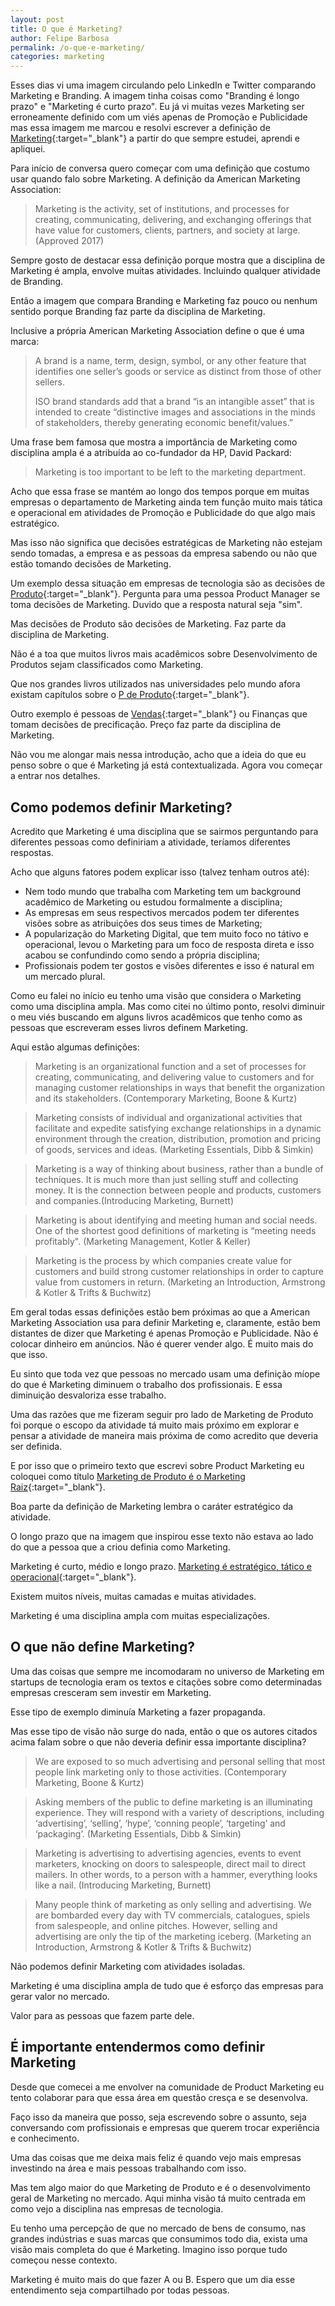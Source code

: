 ```yaml
---
layout: post	
title: O que é Marketing?
author: Felipe Barbosa
permalink: /o-que-e-marketing/
categories: marketing
---
```


Esses dias vi uma imagem circulando pelo LinkedIn e Twitter comparando Marketing e Branding. A imagem tinha coisas como "Branding é longo prazo" e "Marketing é curto prazo". Eu já vi muitas vezes Marketing ser erroneamente definido com um viés apenas de Promoção e Publicidade mas essa imagem me marcou e resolvi escrever a definição de [Marketing](/marketing/){:target="_blank"} a partir do que sempre estudei, aprendi e apliquei.

Para início de conversa quero começar com uma definição que costumo usar quando falo sobre Marketing. A definição da American Marketing Association:

> Marketing is the activity, set of institutions, and processes for creating, communicating, delivering, and exchanging offerings that have value for customers, clients, partners, and society at large. (Approved 2017)

Sempre gosto de destacar essa definição porque mostra que a disciplina de Marketing é ampla, envolve muitas atividades. Incluindo qualquer atividade de Branding. 

Então a imagem que compara Branding e Marketing faz pouco ou nenhum sentido porque Branding faz parte da disciplina de Marketing.

Inclusive a própria American Marketing Association define o que é uma marca:

> A brand is a name, term, design, symbol, or any other feature that identifies one seller’s goods or service as distinct from those of other sellers.
>
> ISO brand standards add that a brand “is an intangible asset” that is intended to create “distinctive images and associations in the minds of stakeholders, thereby generating economic benefit/values.”

Uma frase bem famosa que mostra a importância de Marketing como disciplina ampla é a atribuída ao co-fundador da HP, David Packard:

> Marketing is too important to be left to the marketing department.

Acho que essa frase se mantém ao longo dos tempos porque em muitas empresas o departamento de Marketing ainda tem função muito mais tática e operacional em atividades de Promoção e Publicidade do que algo mais estratégico. 

Mas isso não significa que decisões estratégicas de Marketing não estejam sendo tomadas, a empresa e as pessoas da empresa sabendo ou não que estão tomando decisões de Marketing.

Um exemplo dessa situação em empresas de tecnologia são as decisões de [Produto](/produto/){:target="_blank"}. Pergunta para uma pessoa Product Manager se toma decisões de Marketing. Duvido que a resposta natural seja "sim".

Mas decisões de Produto são decisões de Marketing. Faz parte da disciplina de Marketing. 

Não é a toa que muitos livros mais acadêmicos sobre Desenvolvimento de Produtos sejam classificados como Marketing.

Que nos grandes livros utilizados nas universidades pelo mundo afora existam capítulos sobre o [P de Produto](/o-produto/){:target="_blank"}.

Outro exemplo é pessoas de [Vendas](/vendas-enterprise/){:target="_blank"} ou Finanças que tomam decisões de precificação. Preço faz parte da disciplina de Marketing.

Não vou me alongar mais nessa introdução, acho que a ideia do que eu penso sobre o que é Marketing já está contextualizada. Agora vou começar a entrar nos detalhes.

## Como podemos definir Marketing?

Acredito que Marketing é uma disciplina que se sairmos perguntando para diferentes pessoas como definiriam a atividade, teríamos diferentes respostas.

Acho que alguns fatores podem explicar isso (talvez tenham outros até):

- Nem todo mundo que trabalha com Marketing tem um background acadêmico de Marketing ou estudou formalmente a disciplina;
- As empresas em seus respectivos mercados podem ter diferentes visões sobre as atribuições dos seus times de Marketing;
- A popularização do Marketing Digital, que tem muito foco no tátivo e operacional, levou o Marketing para um foco de resposta direta e isso acabou se confundindo como sendo a própria disciplina;
- Profissionais podem ter gostos e visões diferentes e isso é natural em um mercado plural.

Como eu falei no início eu tenho uma visão que considera o Marketing como uma disciplina ampla. Mas como citei no último ponto, resolvi diminuir o meu viés buscando em alguns livros acadêmicos que tenho como as pessoas que escreveram esses livros definem Marketing.

Aqui estão algumas definições:

> Marketing is an organizational function and a set of processes for creating, communicating, and delivering value to customers and for managing customer relationships in ways that benefit the organization and its stakeholders. (Contemporary Marketing, Boone & Kurtz)

> Marketing consists of individual and organizational activities that facilitate and expedite satisfying exchange relationships in a dynamic environment through the creation, distribution, promotion and pricing of goods, services and ideas. (Marketing Essentials, Dibb & Simkin)

> Marketing is a way of thinking about business, rather than a bundle of techniques. It is much more than just selling stuff and collecting money. It is the connection between people and products, customers and companies.(Introducing Marketing, Burnett)

> Marketing is about identifying and meeting human and social needs. One of the shortest good definitions of marketing is “meeting needs profitably". (Marketing Management, Kotler & Keller)

> Marketing is the process by which companies create value for customers and build strong customer relationships in order to capture value from customers in return. (Marketing an Introduction, Armstrong & Kotler & Trifts & Buchwitz)

Em geral todas essas definições estão bem próximas ao que a American Marketing Association usa para definir Marketing e, claramente, estão bem distantes de dizer que Marketing é apenas Promoção e Publicidade. Não é colocar dinheiro em anúncios. Não é querer vender algo. É muito mais do que isso.

Eu sinto que toda vez que pessoas no mercado usam uma definição míope do que é Marketing diminuem o trabalho dos profissionais. E essa diminuição desvaloriza esse trabalho.

Uma das razões que me fizeram seguir pro lado de Marketing de Produto foi porque o escopo da atividade tá muito mais próximo em explorar e pensar a atividade de maneira mais próxima de como acredito que deveria ser definida.

E por isso que o primeiro texto que escrevi sobre Product Marketing eu coloquei como título [Marketing de Produto é o Marketing Raiz](/marketing-de-produto/){:target="_blank"}.

Boa parte da definição de Marketing lembra o caráter estratégico da atividade. 

O longo prazo que na imagem que inspirou esse texto não estava ao lado do que a pessoa que a criou definia como Marketing.

Marketing é curto, médio e longo prazo. [Marketing é estratégico, tático e operacional](/marketing-estrategico-tatico-operacional/){:target="_blank"}.

Existem muitos níveis, muitas camadas e muitas atividades.

Marketing é uma disciplina ampla com muitas especializações.

## O que não define Marketing?

Uma das coisas que sempre me incomodaram no universo de Marketing em startups de tecnologia eram os textos e citações sobre como determinadas empresas cresceram sem investir em Marketing.

Esse tipo de exemplo diminuía Marketing a fazer propaganda.

Mas esse tipo de visão não surge do nada, então o que os autores citados acima falam sobre o que não deveria definir essa importante disciplina?

> We are exposed to so much advertising and personal selling that most people link marketing only to those activities. (Contemporary Marketing, Boone & Kurtz)

> Asking members of the public to define marketing is an illuminating experience. They will respond with a variety of descriptions, including ‘advertising’, ‘selling’, ‘hype’, ‘conning people’, ‘targeting’ and ‘packaging’. (Marketing Essentials, Dibb & Simkin)

> Marketing is advertising to advertising agencies, events to event marketers, knocking on doors to salespeople, direct mail to direct mailers. In other words, to a person with a hammer, everything looks like a nail. (Introducing Marketing, Burnett)

> Many people think of marketing as only selling and advertising. We are bombarded every day with TV commercials, catalogues, spiels from salespeople, and online pitches. However, selling and advertising are only the tip of the marketing iceberg. (Marketing an Introduction, Armstrong & Kotler & Trifts & Buchwitz)

Não podemos definir Marketing com atividades isoladas.

Marketing é uma disciplina ampla de tudo que é esforço das empresas para gerar valor no mercado. 

Valor para as pessoas que fazem parte dele.

## É importante entendermos como definir Marketing

Desde que comecei a me envolver na comunidade de Product Marketing eu tento colaborar para que essa área em questão cresça e se desenvolva.

Faço isso da maneira que posso, seja escrevendo sobre o assunto, seja conversando com profissionais e empresas que querem trocar experiência e conhecimento.

Uma das coisas que me deixa mais feliz é quando vejo mais empresas investindo na área e mais pessoas trabalhando com isso.

Mas tem algo maior do que Marketing de Produto e é o desenvolvimento geral de Marketing no mercado. Aqui minha visão tá muito centrada em como vejo a disciplina nas empresas de tecnologia. 

Eu tenho uma percepção de que no mercado de bens de consumo, nas grandes indústrias e suas marcas que consumimos todo dia, exista uma visão mais completa do que é Marketing. Imagino isso porque tudo começou nesse contexto.

Marketing é muito mais do que fazer A ou B. Espero que um dia esse entendimento seja compartilhado por todas pessoas.